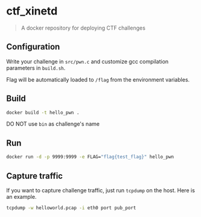 # ctf_xinetd

> A docker repository for deploying CTF challenges

## Configuration

Write your challenge in `src/pwn.c` and customize gcc compilation parameters in `build.sh`.

Flag will be automatically loaded to `/flag` from the environment variables.

## Build

```bash
docker build -t hello_pwn .
```

DO NOT use `bin` as challenge's name

## Run

```bash
docker run -d -p 9999:9999 -e FLAG="flag{test_flag}" hello_pwn
```

## Capture traffic

If you want to capture challenge traffic, just run `tcpdump` on the host. Here is an example.

```bash
tcpdump -w helloworld.pcap -i eth0 port pub_port
```

